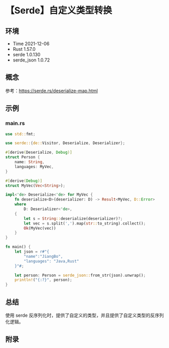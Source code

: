# 【Serde】自定义类型转换

## 环境

- Time 2021-12-06
- Rust 1.57.0
- serde 1.0.130
- serde_json 1.0.72

## 概念

参考：<https://serde.rs/deserialize-map.html>  

## 示例

### main.rs

```rust
use std::fmt;

use serde::{de::Visitor, Deserialize, Deserializer};

#[derive(Deserialize, Debug)]
struct Person {
    name: String,
    languages: MyVec,
}

#[derive(Debug)]
struct MyVec(Vec<String>);

impl<'de> Deserialize<'de> for MyVec {
    fn deserialize<D>(deserializer: D) -> Result<MyVec, D::Error>
    where
        D: Deserializer<'de>,
    {
        let s = String::deserialize(deserializer)?;
        let vec = s.split(',').map(str::to_string).collect();
        Ok(MyVec(vec))
    }
}

fn main() {
    let json = r#"{
        "name":"JiangBo",
        "languages": "Java,Rust"
    }"#;

    let person: Person = serde_json::from_str(json).unwrap();
    println!("{:?}", person);
}
```

## 总结

使用 serde 反序列化时，提供了自定义的类型，并且提供了自定义类型的反序列化逻辑。

## 附录
